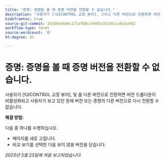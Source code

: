 ```yaml
---
title: "증명: 증명을 볼 때 증명 버전을 전환할 수 없습니다."
description: "사용자가 [!UICONTROL 교정 뷰어], 그리고 다른 버전으로 전환하면 버전 드롭다운이 비활성화되고 사용자가 보고 있던 원래 버전이나 다른 증명 버전으로 다시 전환할 수 없습니다."
hidefromtoc: true
source-git-commit: 3d16be4546c171afb0cc9485a7b2d62ca8cba9d2
workflow-type: tm+mt
source-wordcount: '0'
ht-degree: 0%

---
```



# 증명: 증명을 볼 때 증명 버전을 전환할 수 없습니다.

사용자가 [!UICONTROL 교정 뷰어], 및 를 다른 버전으로 전환하면 버전 드롭다운이 비활성화되고 사용자가 보고 있던 원래 버전 또는 증명의 다른 버전으로 다시 전환할 수 없습니다.

**해결 방법:**

다음 중 하나를 수행하십시오.

* 페이지를 새로 고칩니다.
* 비교 보기를 선택한 다음 보지 않을 버전을 닫습니다.

_2023년 3월 23일에 처음 보고되었습니다._

